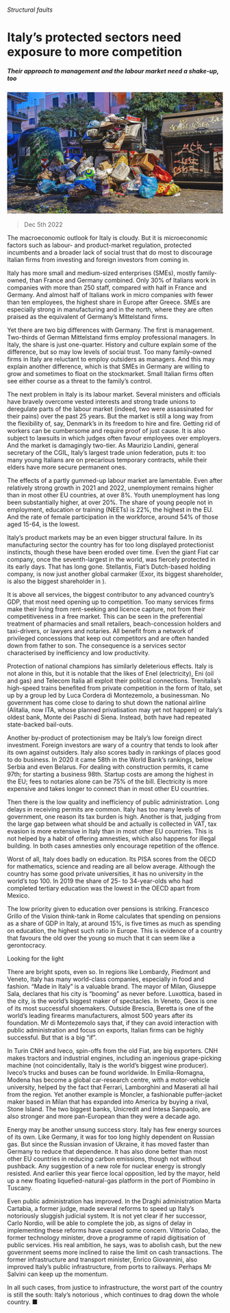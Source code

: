 ###### Structural faults

# Italy’s protected sectors need exposure to more competition 

##### Their approach to management and the labour market need a shake-up, too 

![image](images/20221210_SRP036.jpg) 

> Dec 5th 2022 

The macroeconomic outlook for Italy is cloudy. But it is microeconomic factors such as labour- and product-market regulation, protected incumbents and a broader lack of social trust that do most to discourage Italian firms from investing and foreign investors from coming in.

Italy has more small and medium-sized enterprises (SMEs), mostly family-owned, than France and Germany combined. Only 30% of Italians work in companies with more than 250 staff, compared with half in France and Germany. And almost half of Italians work in micro companies with fewer than ten employees, the highest share in Europe after Greece. SMEs are especially strong in manufacturing and in the north, where they are often praised as the equivalent of Germany’s Mittelstand firms.

Yet there are two big differences with Germany. The first is management. Two-thirds of German Mittelstand firms employ professional managers. In Italy, the share is just one-quarter. History and culture explain some of the difference, but so may low levels of social trust. Too many family-owned firms in Italy are reluctant to employ outsiders as managers. And this may explain another difference, which is that SMEs in Germany are willing to grow and sometimes to float on the stockmarket. Small Italian firms often see either course as a threat to the family’s control.

The next problem in Italy is its labour market. Several ministers and officials have bravely overcome vested interests and strong trade unions to deregulate parts of the labour market (indeed, two were assassinated for their pains) over the past 25 years. But the market is still a long way from the flexibility of, say, Denmark’s in its freedom to hire and fire. Getting rid of workers can be cumbersome and require proof of just cause. It is also subject to lawsuits in which judges often favour employees over employers. And the market is damagingly two-tier. As Maurizio Landini, general secretary of the CGIL, Italy’s largest trade union federation, puts it: too many young Italians are on precarious temporary contracts, while their elders have more secure permanent ones. 

The effects of a partly gummed-up labour market are lamentable. Even after relatively strong growth in 2021 and 2022, unemployment remains higher than in most other EU countries, at over 8%. Youth unemployment has long been substantially higher, at over 20%. The share of young people not in employment, education or training (NEETs) is 22%, the highest in the EU. And the rate of female participation in the workforce, around 54% of those aged 15-64, is the lowest. 

Italy’s product markets may be an even bigger structural failure. In its manufacturing sector the country has for too long displayed protectionist instincts, though these have been eroded over time. Even the giant Fiat car company, once the seventh-largest in the world, was fiercely protected in its early days. That has long gone. Stellantis, Fiat’s Dutch-based holding company, is now just another global carmaker (Exor, its biggest shareholder, is also the biggest shareholder in ). 

It is above all services, the biggest contributor to any advanced country’s GDP, that most need opening up to competition. Too many services firms make their living from rent-seeking and licence capture, not from their competitiveness in a free market. This can be seen in the preferential treatment of pharmacies and small retailers, beach-concession holders and taxi-drivers, or lawyers and notaries. All benefit from a network of privileged concessions that keep out competitors and are often handed down from father to son. The consequence is a services sector characterised by inefficiency and low productivity.

Protection of national champions has similarly deleterious effects. Italy is not alone in this, but it is notable that the likes of Enel (electricity), Eni (oil and gas) and Telecom Italia all exploit their political connections. Trenitalia’s high-speed trains benefited from private competition in the form of Italo, set up by a group led by Luca Cordera di Montezemolo, a businessman. No government has come close to daring to shut down the national airline (Alitalia, now ITA, whose planned privatisation may yet not happen) or Italy’s oldest bank, Monte dei Paschi di Siena. Instead, both have had repeated state-backed bail-outs. 

Another by-product of protectionism may be Italy’s low foreign direct investment. Foreign investors are wary of a country that tends to look after its own against outsiders. Italy also scores badly in rankings of places good to do business. In 2020 it came 58th in the World Bank’s rankings, below Serbia and even Belarus. For dealing with construction permits, it came 97th; for starting a business 98th. Startup costs are among the highest in the EU; fees to notaries alone can be 75% of the bill. Electricity is more expensive and takes longer to connect than in most other EU countries. 

Then there is the low quality and inefficiency of public administration. Long delays in receiving permits are common. Italy has too many levels of government, one reason its tax burden is high. Another is that, judging from the large gap between what should be and actually is collected in VAT, tax evasion is more extensive in Italy than in most other EU countries. This is not helped by a habit of offering amnesties, which also happens for illegal building. In both cases amnesties only encourage repetition of the offence. 

Worst of all, Italy does badly on education. Its PISA scores from the OECD for mathematics, science and reading are all below average. Although the country has some good private universities, it has no university in the world’s top 100. In 2019 the share of 25- to 34-year-olds who had completed tertiary education was the lowest in the OECD apart from Mexico. 

The low priority given to education over pensions is striking. Francesco Grillo of the Vision think-tank in Rome calculates that spending on pensions as a share of GDP in Italy, at around 15%, is five times as much as spending on education, the highest such ratio in Europe. This is evidence of a country that favours the old over the young so much that it can seem like a gerontocracy. 

Looking for the light

There are bright spots, even so. In regions like Lombardy, Piedmont and Veneto, Italy has many world-class companies, especially in food and fashion. “Made in Italy” is a valuable brand. The mayor of Milan, Giuseppe Sala, declares that his city is “booming” as never before. Luxottica, based in the city, is the world’s biggest maker of spectacles. In Veneto, Geox is one of its most successful shoemakers. Outside Brescia, Beretta is one of the world’s leading firearms manufacturers, almost 500 years after its foundation. Mr di Montezemolo says that, if they can avoid interaction with public administration and focus on exports, Italian firms can be highly successful. But that is a big “if”. 


In Turin CNH and Iveco, spin-offs from the old Fiat, are big exporters. CNH makes tractors and industrial engines, including an ingenious grape-picking machine (not coincidentally, Italy is the world’s biggest wine producer). Iveco’s trucks and buses can be found worldwide. In Emilia-Romagna, Modena has become a global car-research centre, with a motor-vehicle university, helped by the fact that Ferrari, Lamborghini and Maserati all hail from the region. Yet another example is Moncler, a fashionable puffer-jacket maker based in Milan that has expanded into America by buying a rival, Stone Island. The two biggest banks, Unicredit and Intesa Sanpaolo, are also stronger and more pan-European than they were a decade ago. 

Energy may be another unsung success story. Italy has few energy sources of its own. Like Germany, it was for too long highly dependent on Russian gas. But since the Russian invasion of Ukraine, it has moved faster than Germany to reduce that dependence. It has also done better than most other EU countries in reducing carbon emissions, though not without pushback. Any suggestion of a new role for nuclear energy is strongly resisted. And earlier this year fierce local opposition, led by the mayor, held up a new floating liquefied-natural-gas platform in the port of Piombino in Tuscany. 

Even public administration has improved. In the Draghi administration Marta Cartabia, a former judge, made several reforms to speed up Italy’s notoriously sluggish judicial system. It is not yet clear if her successor, Carlo Nordio, will be able to complete the job, as signs of delay in implementing these reforms have caused some concern. Vittorio Colao, the former technology minister, drove a programme of rapid digitisation of public services. His real ambition, he says, was to abolish cash, but the new government seems more inclined to raise the limit on cash transactions. The former infrastructure and transport minister, Enrico Giovannini, also improved Italy’s public infrastructure, from ports to railways. Perhaps Mr Salvini can keep up the momentum. 

In all such cases, from justice to infrastructure, the worst part of the country is still the south: Italy’s notorious , which continues to drag down the whole country. ■

